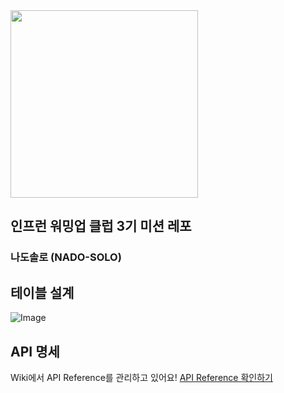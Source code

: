 <img src="https://github.com/user-attachments/assets/a2410aea-0fb1-4c36-8a4e-e5076f6e02ec" height="300"/>

## 인프런 워밍업 클럽 3기 미션 레포

### 나도솔로 (NADO-SOLO)

## 테이블 설계
![Image](https://github.com/user-attachments/assets/d38542a1-c27e-4d22-893e-e9583ae6518a)
## API 명세
Wiki에서 API Reference를 관리하고 있어요! [API Reference 확인하기](https://github.com/koreas9408/nado-solo/wiki/REST-API-Reference)
